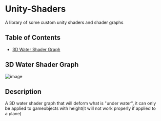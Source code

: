 # Unity-Shaders
A library of some custom unity shaders and shader graphs

## Table of Contents
  * [3D Water Shader Graph](#3d-water-shader-graph)

## 3D Water Shader Graph
![image](https://github.com/ZackYang-ops/Unity-Shaders/blob/master/Water/Preview/Preview.gif)
## Description
A 3D water shader graph that will deform what is "under water", it can only be applied to gameobjects with height(it will not work properly if applied to a plane)


